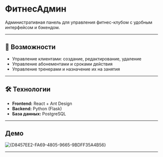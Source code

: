 # ФитнесАдмин

Административная панель для управления фитнес-клубом с удобным интерфейсом и бэкендом.

---

## 🚀 Возможности

- Управление клиентами: создание, редактирование, удаление
- Управление абонементами и сроками действия
- Управление тренерами и назначение их на занятия
  
---

## 🛠 Технологии

- **Frontend:** React + Ant Design  
- **Backend:** Python (Flask)  
- **База данных:** PostgreSQL

---

## Демо
![{D8457EE2-FA69-4805-9665-9BDFF35A4B56}](https://github.com/user-attachments/assets/0fe399dc-9607-42a1-b2dd-5af857b379a6)

---

